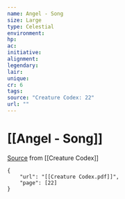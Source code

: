 ```yaml
---
name: Angel - Song
size: Large
type: Celestial
environment: 
hp: 
ac: 
initiative: 
alignment: 
legendary: 
lair: 
unique: 
cr: 6
tags: 
source: "Creature Codex: 22"
url: ""
---
```

# [[Angel - Song]]

[Source](zotero://open-pdf/library/items/NTNKJRHG?page=22) from [[Creature Codex]]

```pdf
{
	"url": "[[Creature Codex.pdf]]",
	"page": [22]
}
```

